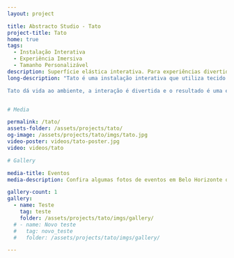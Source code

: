 ```yaml
---
layout: project

title: Abstracto Studio - Tato
project-title: Tato
home: true
tags:
  - Instalação Interativa
  - Experiência Imersiva
  - Tamanho Personalizável
description: Superfície elástica interativa. Para experiências divertidas e engajantes. O conteúdo visual é personalizável.
long-description: "Tato é uma instalação interativa que utiliza tecido elástico para interação com conteúdos visuais em tempo real. A instalação pode ser feita em diferentes tamanhos, e o conteúdo pode ser personalizado de acordo com sua marca ou evento. <br><br>

Tato dá vida ao ambiente, a interação é divertida e o resultado é uma experiência engajante, com alto compartilhamento em redes sociais."


# Media

permalink: /tato/
assets-folder: /assets/projects/tato/
og-image: /assets/projects/tato/imgs/tato.jpg
video-poster: videos/tato-poster.jpg
video: videos/tato

# Gallery

media-title: Eventos
media-description: Confira algumas fotos de eventos em Belo Horizonte onde a instalação já foi realizada.

gallery-count: 1
gallery:
  - name: Teste
    tag: teste
    folder: /assets/projects/tato/imgs/gallery/
  # - name: Novo teste
  #   tag: novo_teste
  #   folder: /assets/projects/tato/imgs/gallery/

---
```

